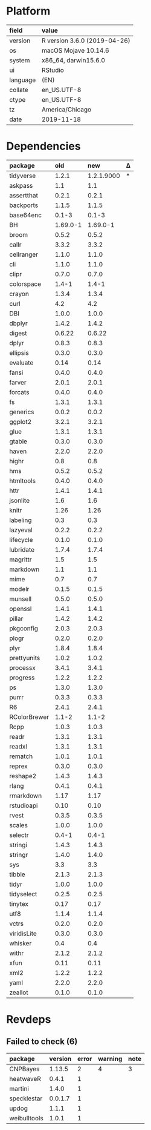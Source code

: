 # Platform

|field    |value                        |
|:--------|:----------------------------|
|version  |R version 3.6.0 (2019-04-26) |
|os       |macOS Mojave 10.14.6         |
|system   |x86_64, darwin15.6.0         |
|ui       |RStudio                      |
|language |(EN)                         |
|collate  |en_US.UTF-8                  |
|ctype    |en_US.UTF-8                  |
|tz       |America/Chicago              |
|date     |2019-11-18                   |

# Dependencies

|package      |old      |new        |Δ  |
|:------------|:--------|:----------|:--|
|tidyverse    |1.2.1    |1.2.1.9000 |*  |
|askpass      |1.1      |1.1        |   |
|assertthat   |0.2.1    |0.2.1      |   |
|backports    |1.1.5    |1.1.5      |   |
|base64enc    |0.1-3    |0.1-3      |   |
|BH           |1.69.0-1 |1.69.0-1   |   |
|broom        |0.5.2    |0.5.2      |   |
|callr        |3.3.2    |3.3.2      |   |
|cellranger   |1.1.0    |1.1.0      |   |
|cli          |1.1.0    |1.1.0      |   |
|clipr        |0.7.0    |0.7.0      |   |
|colorspace   |1.4-1    |1.4-1      |   |
|crayon       |1.3.4    |1.3.4      |   |
|curl         |4.2      |4.2        |   |
|DBI          |1.0.0    |1.0.0      |   |
|dbplyr       |1.4.2    |1.4.2      |   |
|digest       |0.6.22   |0.6.22     |   |
|dplyr        |0.8.3    |0.8.3      |   |
|ellipsis     |0.3.0    |0.3.0      |   |
|evaluate     |0.14     |0.14       |   |
|fansi        |0.4.0    |0.4.0      |   |
|farver       |2.0.1    |2.0.1      |   |
|forcats      |0.4.0    |0.4.0      |   |
|fs           |1.3.1    |1.3.1      |   |
|generics     |0.0.2    |0.0.2      |   |
|ggplot2      |3.2.1    |3.2.1      |   |
|glue         |1.3.1    |1.3.1      |   |
|gtable       |0.3.0    |0.3.0      |   |
|haven        |2.2.0    |2.2.0      |   |
|highr        |0.8      |0.8        |   |
|hms          |0.5.2    |0.5.2      |   |
|htmltools    |0.4.0    |0.4.0      |   |
|httr         |1.4.1    |1.4.1      |   |
|jsonlite     |1.6      |1.6        |   |
|knitr        |1.26     |1.26       |   |
|labeling     |0.3      |0.3        |   |
|lazyeval     |0.2.2    |0.2.2      |   |
|lifecycle    |0.1.0    |0.1.0      |   |
|lubridate    |1.7.4    |1.7.4      |   |
|magrittr     |1.5      |1.5        |   |
|markdown     |1.1      |1.1        |   |
|mime         |0.7      |0.7        |   |
|modelr       |0.1.5    |0.1.5      |   |
|munsell      |0.5.0    |0.5.0      |   |
|openssl      |1.4.1    |1.4.1      |   |
|pillar       |1.4.2    |1.4.2      |   |
|pkgconfig    |2.0.3    |2.0.3      |   |
|plogr        |0.2.0    |0.2.0      |   |
|plyr         |1.8.4    |1.8.4      |   |
|prettyunits  |1.0.2    |1.0.2      |   |
|processx     |3.4.1    |3.4.1      |   |
|progress     |1.2.2    |1.2.2      |   |
|ps           |1.3.0    |1.3.0      |   |
|purrr        |0.3.3    |0.3.3      |   |
|R6           |2.4.1    |2.4.1      |   |
|RColorBrewer |1.1-2    |1.1-2      |   |
|Rcpp         |1.0.3    |1.0.3      |   |
|readr        |1.3.1    |1.3.1      |   |
|readxl       |1.3.1    |1.3.1      |   |
|rematch      |1.0.1    |1.0.1      |   |
|reprex       |0.3.0    |0.3.0      |   |
|reshape2     |1.4.3    |1.4.3      |   |
|rlang        |0.4.1    |0.4.1      |   |
|rmarkdown    |1.17     |1.17       |   |
|rstudioapi   |0.10     |0.10       |   |
|rvest        |0.3.5    |0.3.5      |   |
|scales       |1.0.0    |1.0.0      |   |
|selectr      |0.4-1    |0.4-1      |   |
|stringi      |1.4.3    |1.4.3      |   |
|stringr      |1.4.0    |1.4.0      |   |
|sys          |3.3      |3.3        |   |
|tibble       |2.1.3    |2.1.3      |   |
|tidyr        |1.0.0    |1.0.0      |   |
|tidyselect   |0.2.5    |0.2.5      |   |
|tinytex      |0.17     |0.17       |   |
|utf8         |1.1.4    |1.1.4      |   |
|vctrs        |0.2.0    |0.2.0      |   |
|viridisLite  |0.3.0    |0.3.0      |   |
|whisker      |0.4      |0.4        |   |
|withr        |2.1.2    |2.1.2      |   |
|xfun         |0.11     |0.11       |   |
|xml2         |1.2.2    |1.2.2      |   |
|yaml         |2.2.0    |2.2.0      |   |
|zeallot      |0.1.0    |0.1.0      |   |

# Revdeps

## Failed to check (6)

|package      |version |error |warning |note |
|:------------|:-------|:-----|:-------|:----|
|CNPBayes     |1.13.5  |2     |4       |3    |
|heatwaveR    |0.4.1   |1     |        |     |
|martini      |1.4.0   |1     |        |     |
|specklestar  |0.0.1.7 |1     |        |     |
|updog        |1.1.1   |1     |        |     |
|weibulltools |1.0.1   |1     |        |     |

